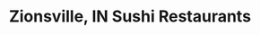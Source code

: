 ---
layout: city
title: Zionsville, IN Sushi Restaurants
permalink: /indiana/zionsville/
stateAbbr: IN
stateName: Indiana
cityName: Zionsville

---
